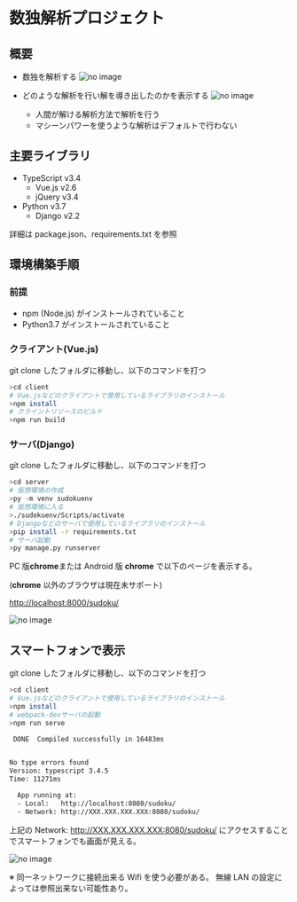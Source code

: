 # 数独解析プロジェクト

## 概要

- 数独を解析する
  ![no image](./readmeimg/数独ページ_解く押下後.png)

- どのような解析を行い解を導き出したのかを表示する
  ![no image](./readmeimg/数独ページ_解析履歴.png)
  - 人間が解ける解析方法で解析を行う
  - マシーンパワーを使うような解析はデフォルトで行わない

## 主要ライブラリ

- TypeScript v3.4
  - Vue.js v2.6
  - jQuery v3.4
- Python v3.7
  - Django v2.2

詳細は package.json、requirements.txt を参照

## 環境構築手順

### 前提

- npm (Node.js) がインストールされていること
- Python3.7 がインストールされていること

### クライアント(Vue.js)

git clone したフォルダに移動し、以下のコマンドを打つ

```bash
>cd client
# Vue.jsなどのクライアントで使用しているライブラリのインストール
>npm install
# クライントリソースのビルド
>npm run build
```

### サーバ(Django)

git clone したフォルダに移動し、以下のコマンドを打つ

```bash
>cd server
# 仮想環境の作成
>py -m venv sudokuenv
# 仮想環境に入る
>./sudokuenv/Scripts/activate
# Djangoなどのサーバで使用しているライブラリのインストール
>pip install -r requirements.txt
# サーバ起動
>py manage.py runserver
```

PC 版**chrome**または Android 版 **chrome** で以下のページを表示する。

(**chrome** 以外のブラウザは現在未サポート)

<http://localhost:8000/sudoku/>

![no image](./readmeimg/数独ページ.png)

## スマートフォンで表示

git clone したフォルダに移動し、以下のコマンドを打つ

```bash
>cd client
# Vue.jsなどのクライアントで使用しているライブラリのインストール
>npm install
# webpack-devサーバの起動
>npm run serve

 DONE  Compiled successfully in 16483ms


No type errors found
Version: typescript 3.4.5
Time: 11271ms

  App running at:
  - Local:   http://localhost:8080/sudoku/
  - Network: http://XXX.XXX.XXX.XXX:8080/sudoku/
```

上記の
Network: http://XXX.XXX.XXX.XXX:8080/sudoku/
にアクセスすることでスマートフォンでも画面が見える。

![no image](./readmeimg/数独ページ_スマホ.png)

※
同一ネットワークに接続出来る Wifi を使う必要がある。
無線 LAN の設定によっては参照出来ない可能性あり。
